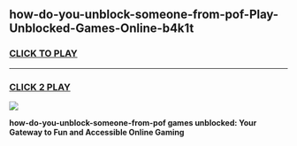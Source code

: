 
## how-do-you-unblock-someone-from-pof-Play-Unblocked-Games-Online-b4k1t
<h3>
<a href="https://premium76.site?title=how-do-you-unblock-someone-from-pof&ref=25A">CLICK TO PLAY</a></h3>
<hr>

<h3>
<a href="https://premium76.site?title=how-do-you-unblock-someone-from-pof&ref=25A">CLICK 2 PLAY</a>
  
</h3>

<a href="https://premium76.site?title=how-do-you-unblock-someone-from-pof&ref=25A"><img src="https://clearcache.store/games.png"></a>


**how-do-you-unblock-someone-from-pof games unblocked: Your Gateway to Fun and Accessible Online Gaming**

